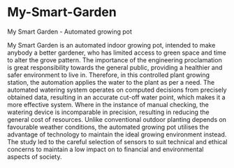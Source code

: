# My-Smart-Garden
My Smart Garden - Automated growing pot 

My Smart Garden is an automated indoor growing pot, intended to make anybody a better gardener, who has limited access to green space and time to alter the grove pattern. The importance of the engineering proclamation is great responsibility towards the general public, providing a healthier and safer environment to live in. Therefore, in this controlled plant growing station, the automation applies the water to the plant as per a need. The automated watering system operates on computed decisions from precisely obtained data, resulting in an accurate cut-off water point, which makes it a more effective system.  Where in the instance of manual checking, the watering device is incomparable in precision, resulting in reducing the general cost of resources. Unlike conventional outdoor planting depends on favourable weather conditions, the automated growing pot utilises the advantage of technology to maintain the ideal growing environment instead. The study led to the careful selection of sensors to suit technical and ethical concerns to maintain a low impact on to financial and environmental aspects of society.
